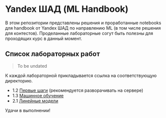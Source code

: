# Yandex ШАД (ML Handbook)

В этом репозитории представлены решения и проработанные notebooks для handbook от Yandex ШАД по направлению ML (в том числе решения для контестов). Проделанные лабораторные согут быть полезны для проходящих курс в данный момент.

## Список лабораторных работ 
> To be undated

К каждой лабораторной прикладывается ссылка на соответствующую директорию.

- 1.2 [Первые шаги](Lab1_2) (рекомендуется разворачивать на сервере)
- 1.3 [Машинное обучение](Lab1_3)
- 2.1 [Линейные модели](Lab2_1)


Удачи в выполнении!